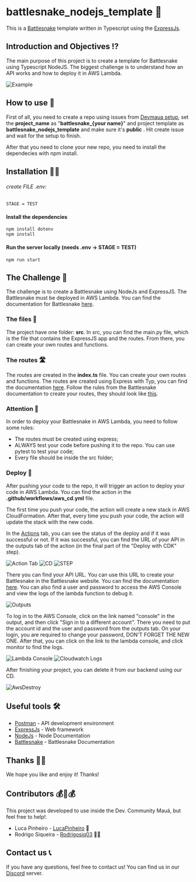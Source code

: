 # battlesnake_nodejs_template 🐍

This is a [Battlesnake](http://play.battlesnake.com) template written in Typescript using the [ExpressJs](https://expressjs.com/en/5x/api.html).

## Introduction and Objectives ⁉
The main purpose of this project is to create a template for Battlesnake using Typescript NodeJS. The biggest challenge is to understand how an API works and how to deploy it in AWS Lambda.

![Example](https://github.com/Maua-Dev/battlesnake_fastapi_template/assets/81604963/58080c12-6d91-4366-b4e0-f7cd9f20f98d)

## How to use 🤔
First of all, you need to create a repo using issues from [Devmaua setup](https://github.com/Maua-Dev/devmaua_setup/), set the **project_name** as "**battlesnake_{your name}**" and project template as **battlesnake_nodejs_template** and make sure it's **public** . Hit create issue and wait for the setup to finish.

After that you need to clone your new repo, you need to install the dependecies with npm install.

## Installation 👩‍💻

###### create FILE .env:
    STAGE = TEST


#### Install the dependencies
    npm install dotenv
    npm install



#### Run the server locally (needs .env -> STAGE = TEST)

    npm run start

## The Challenge 🐍
The challenge is to create a Battlesnake using NodeJs and ExpressJS. The Battlesnake must be deployed in AWS Lambda.
You can find the documentation for Battlesnake [here](https://docs.battlesnake.com/).

### The files 📁
The project have one folder: **src**.
In src, you can find the main.py file, which is the file that contains the ExpressJS app and the routes. From there, you can create your own routes and functions.

### The routes 🛣
The routes are created in the **index.ts** file. You can create your own routes and functions. The routes are created using Express with Typ, you can find the documentation [here]((https://expressjs.com/en/5x/api.html)). Follow the rules from the Battlesnake documentation to create your routes, they should look like [this](https://docs.battlesnake.com/api).

### Attention 🚨
In order to deploy your Battlesnake in AWS Lambda, you need to follow some rules:
- The routes must be created using express;
- ALWAYS test your code before pushing it to the repo. You can use pytest to test your code;
- Every file should be inside the src folder;

### Deploy 🚀

After pushing your code to the repo, it will trigger an action to deploy your code in AWS Lambda. You can find the action in the **.github/workflows/aws_cd.yml** file.

The first time you push your code, the action will create a new stack in AWS CloudFormation. After that, every time you push your code, the action will update the stack with the new code.

In the [Actions](https://github.com/Maua-Dev/battlesnake_nodejs_template/actions) tab, you can see the status of the deploy and if it was successful or not. If it was successful, you can find the URL of your API in the outputs tab of the action (in the final part of the "Deploy with CDK" step).

![Action Tab](https://github.com/Maua-Dev/battlesnake_fastapi_template/assets/81604963/ca447b23-e4f3-423c-8ba2-3f7c891849c9)
![CD](https://github.com/Maua-Dev/battlesnake_fastapi_template/assets/81604963/1340c269-f182-46eb-ae12-1d0bdd6059a2)
![STEP](https://github.com/Maua-Dev/battlesnake_fastapi_template/assets/81604963/6129f465-a54d-46fc-b45a-c8b219a6823b)

There you can find your API URL. You can use this URL to create your Battlesnake in the Battlesnake website. You can find the documentation [here](https://docs.battlesnake.com/guides/getting-started#step-2-create-a-battlesnake).
You can also find a user and password to access the AWS Console and view the logs of the lambda function to debug it.

![Outputs](https://github.com/Maua-Dev/battlesnake_fastapi_template/assets/81604963/e06bf1dd-18cc-4057-91ea-3ccd8074848f)

To log in to the AWS Console, click on the link named "console" in the output, and then click "Sign in to a different account". There you need to put the account id and the user and password from the outputs tab. On your login, you are required to change your password, DON'T FORGET THE NEW ONE. After that, you can click on the link to the lambda console, and click monitor to find the logs.

![Lambda Console](https://github.com/Maua-Dev/battlesnake_fastapi_template/assets/81604963/8a584df8-9efe-432d-9083-6f3523b7f58c)
![Cloudwatch Logs](https://github.com/Maua-Dev/battlesnake_fastapi_template/assets/81604963/94483cd1-ae3c-46c0-86df-d8fff0b0490e)

After finishing your project, you can delete it from our backend using our CD.

![AwsDestroy](https://github.com/Maua-Dev/battlesnake_fastapi_template/assets/81604963/68a73993-c55e-4ba8-8bf9-2becbc9decf6)

## Useful tools 🛠

- [Postman](https://www.postman.com/) - API development environment
- [ExpressJs](https://expressjs.com/en/5x/api.html) - Web framework
- [NodeJs](https://nodejs.org/en/download/package-manager) - Node Documentation
- [Battlesnake](https://docs.battlesnake.com/) - Battlesnake Documentation

## Thanks 👢🍿

We hope you like and enjoy it! Thanks!

## Contributors 💰🤝💰

This project was developed to use inside the Dev. Community Mauá, but feel free to help!.

- Luca Pinheiro - [LucaPinheiro](https://github.com/LucaPinheiro) 🚀
- Rodrigo Siqueira - [Rodrigosiq03](https://github.com/Rodrigosiq03) 🧙‍♂️


## Contact us 📞
If you have any questions, feel free to contact us! You can find us in our [Discord](https://discord.gg/Yr2VPgAmcb) server.
